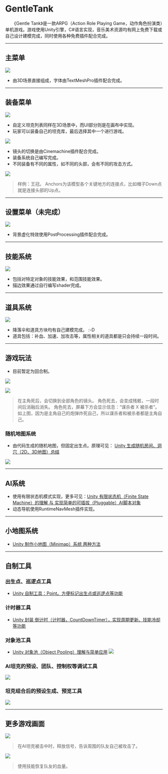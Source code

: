 # GentleTank

　　《Gentle Tank》是一款ARPG（Action Role Playing Game，动作角色扮演类）单机游戏。游戏使用Unity引擎，C#语言实现，音乐美术资源均有网上免费下载或自己设计建模完成，同时使用各种免费插件配合完成。

---
## 主菜单
![](http://oz99dhvw8.bkt.clouddn.com/10.png)
 - 由3D场景直接组成，字体由TextMeshPro插件配合完成。

---
## 装备菜单
![](http://oz99dhvw8.bkt.clouddn.com/11.png)
 - 自定义坦克列表同样在3D场景中，而UI部分则是在画布中实现。
 - 玩家可以装备自己的坦克库，最后选择其中一个进行游戏。

![](http://oz99dhvw8.bkt.clouddn.com/15.gif)
 - 镜头的切换是由Cinemachine插件配合完成。
 - 装备系统自己编写完成。
 - 不同装备有不同的属性，如不同的头部，会有不同的攻击方式。

![](http://oz99dhvw8.bkt.clouddn.com/18.png)
> 样例：王冠。
> Anchors为该模型各个关键地方的连接点，比如帽子Down点就是连接头部的Up点。

---
## 设置菜单（未完成）
![](http://oz99dhvw8.bkt.clouddn.com/16.gif)
 - 背景虚化特效使用PostProcessing插件配合完成。

---
## 技能系统
![](http://oz99dhvw8.bkt.clouddn.com/10.gif)
 - 包括对特定对象的技能效果，和范围技能效果。
 - 描边效果通过自行编写shader完成。

---
## 道具系统
![](http://oz99dhvw8.bkt.clouddn.com/17.gif)
 - 降落伞和道具方块均有自己建模完成。 :-D
 - 道具包括：补血、加速、加攻击等，属性相关的道具都是只会持续一段时间。

---
## 游戏玩法
 - 目前暂定为回合制。

![](http://oz99dhvw8.bkt.clouddn.com/12.gif)
 
![](http://oz99dhvw8.bkt.clouddn.com/13.gif)
> 在主角死后，会切换到全部角色的镜头。
> 角色死去，会变成残骸，一段时间后消融后消失。
> 角色死去，屏幕下方会显示信息：“谋杀者 X 被杀者”。如上图，因为是主角自己的炮弹炸死自己，所以谋杀者和被杀者都是主角自己。

### 随机地图系统
 - 由代码生成的随机地图，但固定出生点。原理可见： [Unity 生成随机房间、洞穴（2D、3D地图）总结](http://blog.csdn.net/l773575310/article/details/72803191)

![](http://oz99dhvw8.bkt.clouddn.com/14.gif)

---
## AI系统
 - 使用有限状态机模式实现，更多可见：[Unity 有限状态机（Finite State Machine）的理解 与 实现简单的可插拔（Pluggable）AI脚本对象](http://blog.csdn.net/l773575310/article/details/73008669)
- 动态导航使用RuntimeNavMesh插件实现。

---
## 小地图系统
 -  [Unity 制作小地图（Minimap）系统 两种方法](http://blog.csdn.net/l773575310/article/details/73100522)

---
## 自制工具
### 出生点、巡逻点工具
 - [Unity 自制工具：Point。方便标记出生点或巡逻点等功能](http://blog.csdn.net/l773575310/article/details/78158924)

### 计时器工具
 - [Unity 封装 倒计时（计时器，CountDownTimer），实现周期更新、技能冷却等功能](http://blog.csdn.net/l773575310/article/details/77571916)

### 对象池工具
 - [Unity 对象池（Object Pooling）理解与简单应用](http://blog.csdn.net/l773575310/article/details/71601460)
![](http://oz99dhvw8.bkt.clouddn.com/17.png)

### AI坦克的预设、团队、控制权等调试工具
![](http://oz99dhvw8.bkt.clouddn.com/15.png)

### 坦克组合后的预设生成、预览工具
![](http://oz99dhvw8.bkt.clouddn.com/16.png)

---
## 更多游戏画面

![](http://oz99dhvw8.bkt.clouddn.com/12.png)
> 在AI坦克被击中时，释放信号，告诉周围的队友自己被攻击了。

![](http://oz99dhvw8.bkt.clouddn.com/13.png)
> 使用技能恢复队友的血量。
